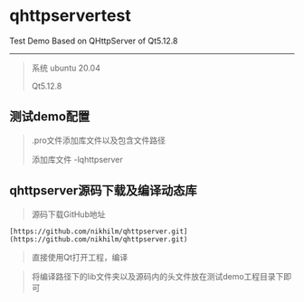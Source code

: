 # qhttpservertest
Test Demo Based on QHttpServer of Qt5.12.8

----------


> 系统 ubuntu 20.04
> 
> Qt5.12.8

## 测试demo配置 ##

> .pro文件添加库文件以及包含文件路径
> 
> 添加库文件 -lqhttpserver

## qhttpserver源码下载及编译动态库 ##

> 源码下载GitHub地址

    [https://github.com/nikhilm/qhttpserver.git](https://github.com/nikhilm/qhttpserver.git)

> 直接使用Qt打开工程，编译

> 将编译路径下的lib文件夹以及源码内的头文件放在测试demo工程目录下即可
